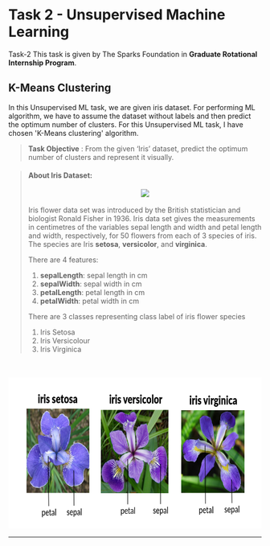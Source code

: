 <h1>Task 2 - Unsupervised Machine Learning</h1>

<p>Task-2 This task is given by The Sparks Foundation in <b>Graduate Rotational Internship Program</b>.</p>

<h2>K-Means Clustering</h2>

<p>In this Unsupervised ML task, we are given iris dataset. For performing ML algorithm, we have to assume the dataset without labels and then predict the optimum number of clusters. For this Unsupervised ML task, I have chosen 'K-Means clustering' algorithm.</p>

<blockquote><B>Task Objective</B> : From the given ‘Iris’ dataset, predict the optimum number of clusters and represent it visually.</blockquote>

<blockquote><h4>About Iris Dataset:</h4>
<center><img src='https://www.integratedots.com/wp-content/uploads/2019/06/iris_petal-sepal-e1560211020463.png'></center>
<p>Iris flower data set was introduced by the British statistician and biologist Ronald Fisher in 1936. Iris data set gives the measurements in centimetres of the variables sepal length and width and petal length and width, respectively, for 50 flowers from each of 3 species of iris. The species are Iris <b>setosa</b>, <b>versicolor</b>, and <b>virginica</b>.</p>
    
There are 4 features: 
<OL>
    <li><b>sepalLength</b>: sepal length in cm</li>
    <li><b>sepalWidth</b>: sepal width in cm</li>
    <li><b>petalLength</b>: petal length in cm</li>
    <li><b>petalWidth</b>: petal width in cm</li>
</OL>
    
There are 3 classes representing class label of iris flower species 
<OL>
    <li>Iris Setosa</li>
    <li>Iris Versicolour</li>
    <li>Iris Virginica</li>
</OL>    
</blockquote> 
<br><br>


<center><img src='iris_classification.jpg' width='750' height='300'></center>

---